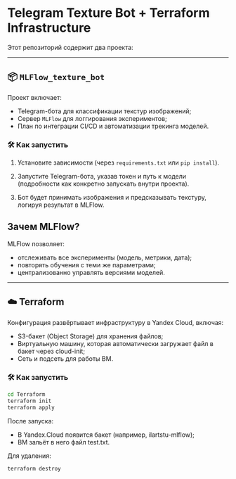 # Telegram Texture Bot + Terraform Infrastructure

Этот репозиторий содержит два проекта:

---

## 📦 `MLFlow_texture_bot`

Проект включает:
- Telegram-бота для классификации текстур изображений;
- Сервер `MLFlow` для логгирования экспериментов;
- План по интеграции CI/CD и автоматизации трекинга моделей.

### 🛠️ Как запустить

1. Установите зависимости (через `requirements.txt` или `pip install`).

2. Запустите Telegram-бота, указав токен и путь к модели (подробности как конкретно запускать внутри проекта).

3. Бот будет принимать изображения и предсказывать текстуру, логируя результат в MLFlow.

## Зачем MLFlow? 

MLFlow позволяет:
- отслеживать все эксперименты (модель, метрики, дата);
- повторять обучения с теми же параметрами;
- централизованно управлять версиями моделей.

---

## ☁️ Terraform

Конфигурация развёртывает инфраструктуру в Yandex Cloud, включая:

- S3-бакет (Object Storage) для хранения файлов;
- Виртуальную машину, которая автоматически загружает файл в бакет через cloud-init;
- Сеть и подсеть для работы ВМ.

### 🛠️ Как запустить

```bash
cd Terraform
terraform init
terraform apply
```

После запуска:
- В Yandex.Cloud появится бакет (например, ilartstu-mlflow);
- ВМ зальёт в него файл test.txt.

Для удаления:

```bash
terraform destroy

```




